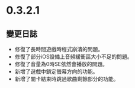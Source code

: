 # 0.3.2.1

## 變更日誌

- 修復了長時間遊戲時程式崩潰的問題。
- 修復了部分iOS設備上音頻緩衝區大小不足的問題。
- 修復了音量為0時SE依然會播放的問題。
- 新增了遊戲中鎖定螢幕方向的功能。
- 新增了關卡結束時跳過歌曲剩餘部分的功能。
